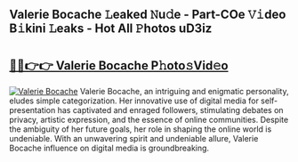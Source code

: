 ## Valerie Bocache 𝙻eaked 𝙽u𝚍e - Part-COe 𝚅𝚒deo B𝚒kini 𝙻eaks - Hot All 𝙿hotos uD3iz

# <h2><a href="http://ld59z7.urlbe.top/?page=Valerie+Bocache">🔗🔗👉👉 Valerie Bocache P𝚑oto𝚜Vid𝚎o</a></h2>

[![Valerie Bocache](https://i.imgur.com/eBuTRDB.gif)](http://ld59z7.urlbe.top/?page=Valerie+Bocache)
Valerie Bocache, an intriguing and enigmatic personality, eludes simple categorization. Her innovative use of digital media for self-presentation has captivated and enraged followers, stimulating debates on privacy, artistic expression, and the essence of online communities. Despite the ambiguity of her future goals, her role in shaping the online world is undeniable. With an unwavering spirit and undeniable allure, Valerie Bocache influence on digital media is groundbreaking.
